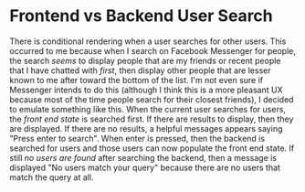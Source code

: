 # Frontend vs Backend User Search

There is conditional rendering when a user searches for other users. This occurred to me because when I search on Facebook Messenger for people, the search *seems* to display people that are my friends or recent people that I have chatted with *first*, then display other people that are lesser known to me after toward the bottom of the list. I'm not even sure if Messenger intends to do this (although I think this is a more pleasant UX because most of the time people search for their closest friends), I decided to emulate something like this. When the current user searches for users, the *front end state* is searched first. If there are results to display, then they are displayed. If there are no results, a helpful messages appears saying "Press enter to search". When enter is pressed, then the backend is searched for users and those users can now populate the front end state. If still *no users are found* after searching the backend, then a message is displayed "No users match your query" because there are no users that match the query at all.